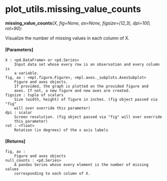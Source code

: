 # plot_utils.missing_value_counts

**missing_value_counts**(*X, fig=None, ax=None, figsize=(12,3), dpi=100, rot=90*):

Visualize the number of missing values in each column of X.

#### [Parameters]
    X : <pd.DataFrame> or <pd.Series>
        Input data set whose every row is an observation and every column is
        a variable.
    fig, ax : <mpl.figure.Figure>, <mpl.axes._subplots.AxesSubplot>
        Figure and axes objects.
        If provided, the graph is plotted on the provided figure and
        axes. If not, a new figure and new axes are created.
    figsize : tuple of scalars
        Size (width, height) of figure in inches. (fig object passed via "fig"
        will over override this parameter)
    dpi : scalar
        Screen resolution. (fig object passed via "fig" will over override
        this parameter)
    rot : <float>
        Rotation (in degrees) of the x axis labels

#### [Returns]
    fig, ax :
        Figure and axes objects
    null_counts : <pd.Series>
        A pandas Series whose every element is the number of missing values
        corresponding to each column of X.
